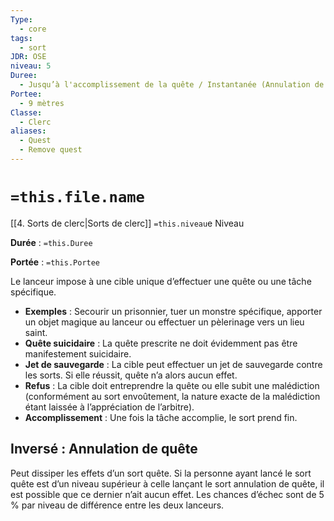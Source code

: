 ```yaml
---
Type:
  - core
tags:
  - sort
JDR: OSE
niveau: 5
Duree:
  - Jusqu’à l'accomplissement de la quête / Instantanée (Annulation de quête)
Portee:
  - 9 mètres
Classe:
  - Clerc
aliases:
  - Quest
  - Remove quest
---
```

# `=this.file.name`  

[[4. Sorts de clerc|Sorts de clerc]] `=this.niveau`e Niveau

**Durée** : `=this.Duree`

**Portée** : `=this.Portee`

Le lanceur impose à une cible unique d’effectuer une quête ou une tâche spécifique.

- **Exemples** : Secourir un prisonnier, tuer un monstre spécifique, apporter un objet magique au lanceur ou effectuer un pèlerinage vers un lieu saint.
- **Quête suicidaire** : La quête prescrite ne doit évidemment pas être manifestement suicidaire.
- **Jet de sauvegarde** : La cible peut effectuer un jet de sauvegarde contre les sorts. Si elle réussit, quête n’a alors aucun effet.
- **Refus** : La cible doit entreprendre la quête ou elle subit une malédiction (conformément au sort envoûtement, la nature exacte de la malédiction étant laissée à l’appréciation de l’arbitre).
- **Accomplissement** : Une fois la tâche accomplie, le sort prend fin.

## Inversé : Annulation de quête

Peut dissiper les effets d’un sort quête. Si la personne ayant lancé le sort quête est d’un niveau supérieur à celle lançant le sort annulation de quête, il est possible que ce dernier n’ait aucun effet. Les chances d’échec sont de 5 % par niveau de différence entre les deux lanceurs.

